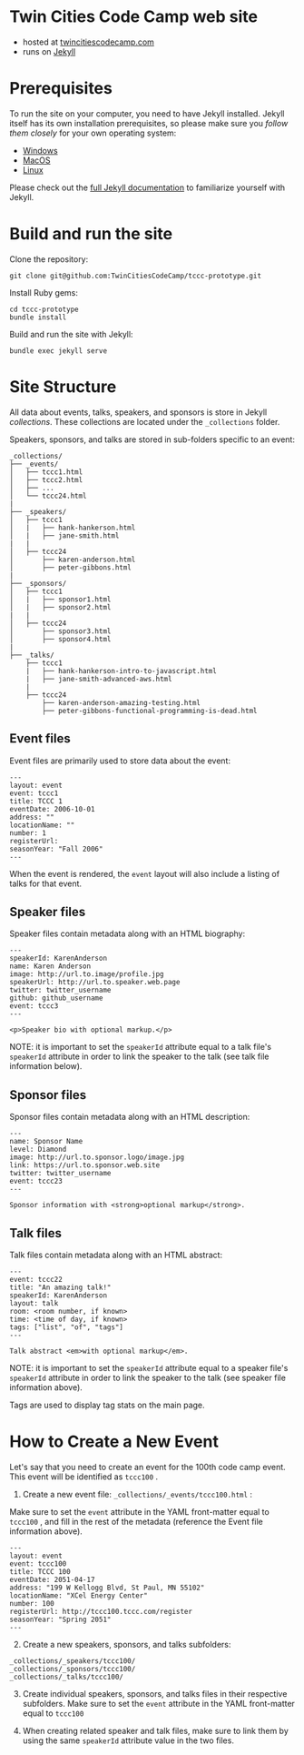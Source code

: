 # Twin Cities Code Camp web site

* hosted at [twincitiescodecamp.com](http://twincitiescodecamp.com)
* runs on [Jekyll](http://jekyllrb.com)

# Prerequisites

To run the site on your computer, you need to have Jekyll installed.
Jekyll itself has its own installation prerequisites, so please make
sure you _follow them closely_ for your own operating system:

* [Windows](https://jekyllrb.com/docs/installation/windows/)
* [MacOS](https://jekyllrb.com/docs/installation/macos/)
* [Linux](https://jekyllrb.com/docs/installation/ubuntu/)

Please check out the [full Jekyll documentation](https://jekyllrb.com/docs/) to familiarize yourself
with Jekyll.

# Build and run the site

Clone the repository:

``` 
git clone git@github.com:TwinCitiesCodeCamp/tccc-prototype.git
```

Install Ruby gems:

``` 
cd tccc-prototype
bundle install
```

Build and run the site with Jekyll:

``` 
bundle exec jekyll serve
```

# Site Structure

All data about events, talks, speakers, and sponsors is store
in Jekyll _collections_. These collections are located under the
`_collections` folder.

Speakers, sponsors, and talks are stored in sub-folders specific
to an event:

``` 
_collections/
├── _events/
│   ├── tccc1.html
│   ├── tccc2.html
│   ├── ...
│   └── tccc24.html
|
├── _speakers/
│   ├── tccc1
│   |   ├── hank-hankerson.html
│   |   ├── jane-smith.html
|   |
│   ├── tccc24
│       ├── karen-anderson.html
│       ├── peter-gibbons.html
|
├── _sponsors/
│   ├── tccc1
│   |   ├── sponsor1.html
│   |   ├── sponsor2.html
|   |
│   ├── tccc24
│       ├── sponsor3.html
│       ├── sponsor4.html
|
├── _talks/
    ├── tccc1
    |   ├── hank-hankerson-intro-to-javascript.html
    |   ├── jane-smith-advanced-aws.html
    |
    ├── tccc24
        ├── karen-anderson-amazing-testing.html
        ├── peter-gibbons-functional-programming-is-dead.html
```

## Event files

Event files are primarily used to store data about the event:

``` 
---
layout: event
event: tccc1
title: TCCC 1
eventDate: 2006-10-01
address: ""
locationName: ""
number: 1
registerUrl: 
seasonYear: "Fall 2006"
---
```

When the event is rendered, the `event` layout will also include
a listing of talks for that event.

## Speaker files

Speaker files contain metadata along with an HTML biography:

``` 
---
speakerId: KarenAnderson
name: Karen Anderson
image: http://url.to.image/profile.jpg
speakerUrl: http://url.to.speaker.web.page
twitter: twitter_username
github: github_username
event: tccc3
---

<p>Speaker bio with optional markup.</p>

```

NOTE: it is important to set the `speakerId` attribute equal to
a talk file's `speakerId` attribute in order to link the speaker
to the talk (see talk file information below).

## Sponsor files

Sponsor files contain metadata along with an HTML
description:

``` 
--- 
name: Sponsor Name
level: Diamond
image: http://url.to.sponsor.logo/image.jpg
link: https://url.to.sponsor.web.site
twitter: twitter_username
event: tccc23
---

Sponsor information with <strong>optional markup</strong>.
```

## Talk files

Talk files contain metadata along with an HTML
abstract:

``` 
---
event: tccc22
title: "An amazing talk!"
speakerId: KarenAnderson
layout: talk
room: <room number, if known>
time: <time of day, if known>
tags: ["list", "of", "tags"]
---

Talk abstract <em>with optional markup</em>.

```

NOTE: it is important to set the `speakerId` attribute equal to
a speaker file's `speakerId` attribute in order to link the speaker
to the talk (see speaker file information above).

Tags are used to display tag stats on the main page.

# How to Create a New Event

Let's say that you need to create an event for the
100th code camp event. This event will be identified as `tccc100` .

1. Create a new event file: `_collections/_events/tccc100.html` :

Make sure to set the `event` attribute in the YAML front-matter equal to `tccc100` , and fill in the rest of the metadata (reference the Event file information above).

``` 
---
layout: event
event: tccc100
title: TCCC 100
eventDate: 2051-04-17
address: "199 W Kellogg Blvd, St Paul, MN 55102"
locationName: "XCel Energy Center"
number: 100
registerUrl: http://tccc100.tccc.com/register 
seasonYear: "Spring 2051"
---
```

2. Create a new speakers, sponsors, and talks subfolders: 

`_collections/_speakers/tccc100/` <br/>
`_collections/_sponsors/tccc100/` <br/>
`_collections/_talks/tccc100/` 

3. Create individual speakers, sponsors, and talks files in their respective subfolders. Make sure to set the `event` attribute in the YAML front-matter equal to `tccc100` 

4. When creating related speaker and talk files, make sure to link them by using the same `speakerId` attribute value in the two files.

